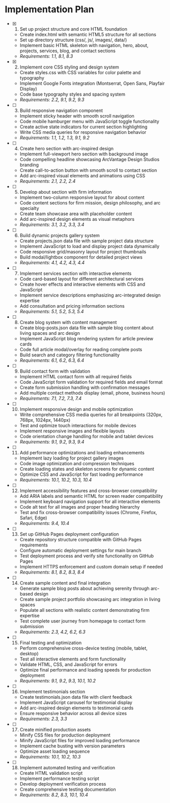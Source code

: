 # Implementation Plan

- [x] 1. Set up project structure and core HTML foundation
  - Create index.html with semantic HTML5 structure for all sections
  - Set up directory structure (css/, js/, images/, data/)
  - Implement basic HTML skeleton with navigation, hero, about, projects, services, blog, and contact sections
  - _Requirements: 1.1, 8.1, 8.3_

- [x] 2. Implement core CSS styling and design system
  - Create styles.css with CSS variables for color palette and typography
  - Implement Google Fonts integration (Montserrat, Open Sans, Playfair Display)
  - Code base typography styles and spacing system
  - _Requirements: 2.2, 9.1, 9.2, 9.3_

- [ ] 3. Build responsive navigation component
  - Implement sticky header with smooth scroll navigation
  - Code mobile hamburger menu with JavaScript toggle functionality
  - Create active state indicators for current section highlighting
  - Write CSS media queries for responsive navigation behavior
  - _Requirements: 1.1, 1.2, 1.3, 9.1, 9.2_

- [ ] 4. Create hero section with arc-inspired design
  - Implement full-viewport hero section with background image
  - Code compelling headline showcasing ArcVantage Design Studios branding
  - Create call-to-action button with smooth scroll to contact section
  - Add arc-inspired visual elements and animations using CSS
  - _Requirements: 2.1, 2.2, 2.4_

- [ ] 5. Develop about section with firm information
  - Implement two-column responsive layout for about content
  - Code content sections for firm mission, design philosophy, and arc specialty
  - Create team showcase area with placeholder content
  - Add arc-inspired design elements as visual metaphors
  - _Requirements: 3.1, 3.2, 3.3, 3.4_

- [ ] 6. Build dynamic projects gallery system
  - Create projects.json data file with sample project data structure
  - Implement JavaScript to load and display project data dynamically
  - Code responsive grid/masonry layout for project thumbnails
  - Build modal/lightbox component for detailed project views
  - _Requirements: 4.1, 4.2, 4.3, 4.4_

- [ ] 7. Implement services section with interactive elements
  - Code card-based layout for different architectural services
  - Create hover effects and interactive elements with CSS and JavaScript
  - Implement service descriptions emphasizing arc-integrated design expertise
  - Add consultation and pricing information sections
  - _Requirements: 5.1, 5.2, 5.3, 5.4_

- [ ] 8. Create blog system with content management
  - Create blog-posts.json data file with sample blog content about living spaces and arc design
  - Implement JavaScript blog rendering system for article preview cards
  - Code full article modal/overlay for reading complete posts
  - Build search and category filtering functionality
  - _Requirements: 6.1, 6.2, 6.3, 6.4_

- [ ] 9. Build contact form with validation
  - Implement HTML contact form with all required fields
  - Code JavaScript form validation for required fields and email format
  - Create form submission handling with confirmation messages
  - Add multiple contact methods display (email, phone, business hours)
  - _Requirements: 7.1, 7.2, 7.3, 7.4_

- [ ] 10. Implement responsive design and mobile optimization
  - Write comprehensive CSS media queries for all breakpoints (320px, 768px, 1024px, 1440px)
  - Test and optimize touch interactions for mobile devices
  - Implement responsive images and flexible layouts
  - Code orientation change handling for mobile and tablet devices
  - _Requirements: 9.1, 9.2, 9.3, 9.4_

- [ ] 11. Add performance optimizations and loading enhancements
  - Implement lazy loading for project gallery images
  - Code image optimization and compression techniques
  - Create loading states and skeleton screens for dynamic content
  - Optimize CSS and JavaScript for fast loading performance
  - _Requirements: 10.1, 10.2, 10.3, 10.4_

- [ ] 12. Implement accessibility features and cross-browser compatibility
  - Add ARIA labels and semantic HTML for screen reader compatibility
  - Implement keyboard navigation support for all interactive elements
  - Code alt text for all images and proper heading hierarchy
  - Test and fix cross-browser compatibility issues (Chrome, Firefox, Safari, Edge)
  - _Requirements: 9.4, 10.4_

- [ ] 13. Set up GitHub Pages deployment configuration
  - Create repository structure compatible with GitHub Pages requirements
  - Configure automatic deployment settings for main branch
  - Test deployment process and verify site functionality on GitHub Pages
  - Implement HTTPS enforcement and custom domain setup if needed
  - _Requirements: 8.1, 8.2, 8.3, 8.4_

- [ ] 14. Create sample content and final integration
  - Generate sample blog posts about achieving serenity through arc-based design
  - Create sample project portfolio showcasing arc integration in living spaces
  - Populate all sections with realistic content demonstrating firm expertise
  - Test complete user journey from homepage to contact form submission
  - _Requirements: 2.3, 4.2, 6.2, 6.3_

- [ ] 15. Final testing and optimization
  - Perform comprehensive cross-device testing (mobile, tablet, desktop)
  - Test all interactive elements and form functionality
  - Validate HTML, CSS, and JavaScript for errors
  - Optimize final performance and loading speeds for production deployment
  - _Requirements: 9.1, 9.2, 9.3, 10.1, 10.2_

- [ ] 16. Implement testimonials section
  - Create testimonials.json data file with client feedback
  - Implement JavaScript carousel for testimonial display
  - Add arc-inspired design elements to testimonial cards
  - Ensure responsive behavior across all device sizes
  - _Requirements: 2.3, 3.3_

- [ ] 17. Create minified production assets
  - Minify CSS files for production deployment
  - Minify JavaScript files for improved loading performance
  - Implement cache busting with version parameters
  - Optimize asset loading sequence
  - _Requirements: 10.1, 10.2, 10.3_

- [ ] 18. Implement automated testing and verification
  - Create HTML validation script
  - Implement performance testing script
  - Develop deployment verification process
  - Create comprehensive testing documentation
  - _Requirements: 8.2, 8.3, 10.1, 10.4_